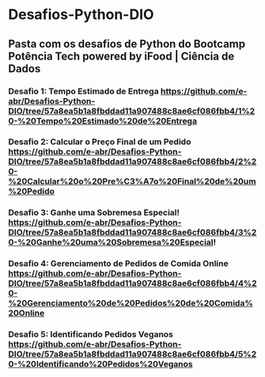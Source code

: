 # Desafios-Python-DIO

## Pasta com os desafios de Python do Bootcamp Potência Tech powered by iFood | Ciência de Dados

### Desafio 1: Tempo Estimado de Entrega https://github.com/e-abr/Desafios-Python-DIO/tree/57a8ea5b1a8fbddad11a907488c8ae6cf086fbb4/1%20-%20Tempo%20Estimado%20de%20Entrega

### Desafio 2: Calcular o Preço Final de um Pedido https://github.com/e-abr/Desafios-Python-DIO/tree/57a8ea5b1a8fbddad11a907488c8ae6cf086fbb4/2%20-%20Calcular%20o%20Pre%C3%A7o%20Final%20de%20um%20Pedido

### Desafio 3: Ganhe uma Sobremesa Especial! https://github.com/e-abr/Desafios-Python-DIO/tree/57a8ea5b1a8fbddad11a907488c8ae6cf086fbb4/3%20-%20Ganhe%20uma%20Sobremesa%20Especial!

### Desafio 4: Gerenciamento de Pedidos de Comida Online https://github.com/e-abr/Desafios-Python-DIO/tree/57a8ea5b1a8fbddad11a907488c8ae6cf086fbb4/4%20-%20Gerenciamento%20de%20Pedidos%20de%20Comida%20Online

### Desafio 5: Identificando Pedidos Veganos https://github.com/e-abr/Desafios-Python-DIO/tree/57a8ea5b1a8fbddad11a907488c8ae6cf086fbb4/5%20-%20Identificando%20Pedidos%20Veganos

